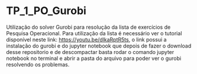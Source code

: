 # TP_1_PO_Gurobi
Utilização do solver Gurobi para resolução da lista de exercícios de Pesquisa Operacional. 
Para utilização da lista é necessário ver o tutorial disponível neste link: https://youtu.be/dlkaRptR5ts, o link possui a instalação do gurobi 
e do jupyter notebook que depois de fazer o download desse repositorio e de descompactar basta rodar o comando jupyter notebook no terminal e abrir a pasta do arquivo para poder ver o gurobi resolvendo os problemas. 
